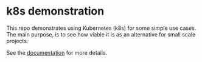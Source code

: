 # k8s demonstration

This repo demonstrates using Kubernetes (k8s) for some simple use cases.
The main purpose, is to see how viable it is as an alternative for small scale projects.

See the [documentation](https://northo.github.io/k8s-webserver-with-inference-job-demo) for more details.
